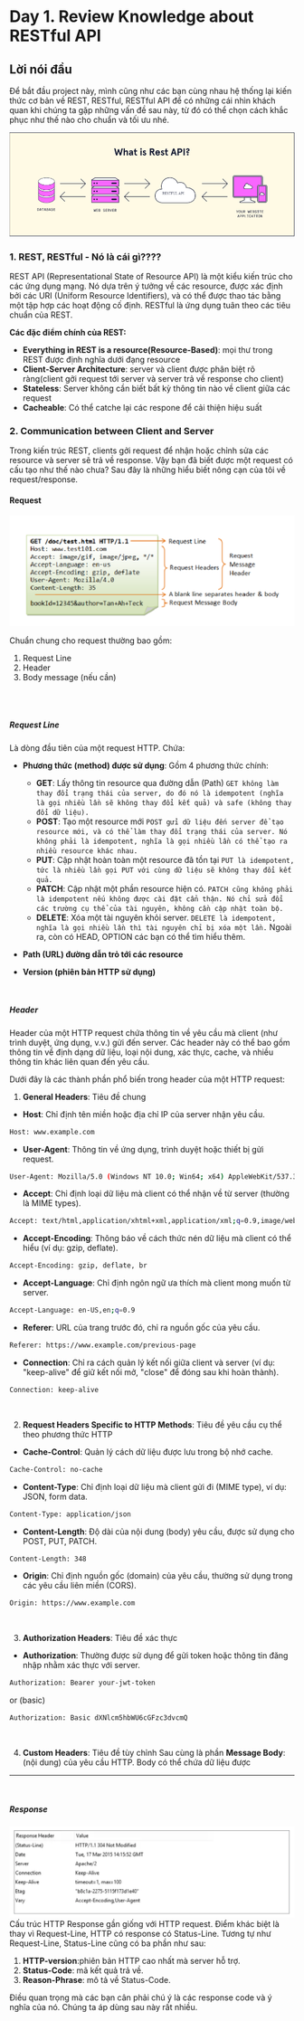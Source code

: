 # Day 1. Review Knowledge about RESTful API

## Lời nói đầu

Để bắt đầu project này, mình cũng như các bạn cùng nhau hệ thống lại kiến thức cơ bản về REST, RESTful, RESTful API để có những cái nhìn khách quan khi chúng ta gặp những vấn đề sau này, từ đó có thể chọn cách khắc phục như thế nào cho chuẩn và tối ưu nhé.

![rest-Image](./assets/images/rest-api.png)

### 1. REST, RESTful - Nó là cái gì????

REST API (Representational State of Resource API) là một kiểu kiến trúc cho các ứng dụng mạng. Nó dựa trên ý tưởng về các resource, được xác định bởi các URI (Uniform Resource Identifiers), và có thể được thao tác bằng một tập hợp các hoạt động cố định.
RESTful là ứng dụng tuân theo các tiêu chuẩn của REST.

**Các đặc điểm chính của REST:**

- **Everything in REST is a resource(Resource-Based)**: mọi thư trong REST được định nghĩa dưới đạng resource
- **Client-Server Architecture**: server và client được phân biệt rõ ràng(client gởi request tới server và server trả về response cho client)
- **Stateless**: Server không cần biết bất kỳ thông tin nào về client giữa các request
- **Cacheable**: Có thể catche lại các respone để cải thiện hiệu suất 

### 2. Communication between Client and Server
Trong kiến trúc REST, clients gởi request để nhận hoặc chỉnh sửa các resource và server sẽ trả về response. 
Vậy bạn đã biết được một request có cấu tạo như thế nào chưa? Sau đây là những hiểu biết nông cạn của tôi về request/response. 

#### Request 

![structRequest](./assets/images/request.png) 

Chuẩn chung cho request thường bao gồm:
1. Request Line
2. Header
3. Body message (nếu cần)

<br> 
<br> 

##### Request Line
Là dòng đầu tiên của một request HTTP. Chứa:
- **Phương thức (method) được sử dụng**: Gồm 4 phương thức chính:
  - **GET**: Lấy thông tin resource qua đường dẫn (Path)
    `GET không làm thay đổi trạng thái của server, do đó nó là idempotent (nghĩa là gọi nhiều lần sẽ không thay đổi kết quả) và safe (không thay đổi dữ liệu).`
  - **POST**: Tạo một resource mới
    `POST gửi dữ liệu đến server để tạo resource mới, và có thể làm thay đổi trạng thái của server. Nó không phải là idempotent, nghĩa là gọi nhiều lần có thể tạo ra nhiều resource khác nhau.`
  - **PUT**: Cập nhật hoàn toàn một resource đã tồn tại
    `PUT là idempotent, tức là nhiều lần gọi PUT với cùng dữ liệu sẽ không thay đổi kết quả.` 
  - **PATCH**: Cập nhật một phần resource hiện có.
    `PATCH cũng không phải là idempotent nếu không được cài đặt cẩn thận. Nó chỉ sửa đổi các trường cụ thể của tài nguyên, không cần cập nhật toàn bộ.`
  - **DELETE**: Xóa một tài nguyên khỏi server. 
    `DELETE là idempotent, nghĩa là gọi nhiều lần thì tài nguyên chỉ bị xóa một lần.`
  Ngoài ra, còn có HEAD, OPTION các bạn có thể tìm hiểu thêm. 

- **Path (URL) đường dẫn trỏ tới các resource**
- **Version (phiên bản HTTP sử dụng)** 
<br> 

##### Header
Header của một HTTP request chứa thông tin về yêu cầu mà client (như trình duyệt, ứng dụng, v.v.) gửi đến server. Các header này có thể bao gồm thông tin về định dạng dữ liệu, loại nội dung, xác thực, cache, và nhiều thông tin khác liên quan đến yêu cầu. 

Dưới đây là các thành phần phổ biến trong header của một HTTP request:
1. **General Headers**: Tiêu đề chung
  - **Host**: Chỉ định tên miền hoặc địa chỉ IP của server nhận yêu cầu. 
```bash
Host: www.example.com
``` 

  - **User-Agent**: Thông tin về ứng dụng, trình duyệt hoặc thiết bị gửi request. 
```bash
User-Agent: Mozilla/5.0 (Windows NT 10.0; Win64; x64) AppleWebKit/537.36 (KHTML, like Gecko) Chrome/85.0.4183.121 Safari/537.36
``` 

  - **Accept**: Chỉ định loại dữ liệu mà client có thể nhận về từ server (thường là MIME types). 
```bash
Accept: text/html,application/xhtml+xml,application/xml;q=0.9,image/webp,image/apng
``` 
  - **Accept-Encoding**: Thông báo về cách thức nén dữ liệu mà client có thể hiểu (ví dụ: gzip, deflate). 
```bash
Accept-Encoding: gzip, deflate, br 
``` 

  - **Accept-Language**: Chỉ định ngôn ngữ ưa thích mà client mong muốn từ server. 
```bash
Accept-Language: en-US,en;q=0.9
``` 

  - **Referer**: URL của trang trước đó, chỉ ra nguồn gốc của yêu cầu. 
```bash
Referer: https://www.example.com/previous-page
``` 

  - **Connection**: Chỉ ra cách quản lý kết nối giữa client và server (ví dụ: "keep-alive" để giữ kết nối mở, "close" để đóng sau khi hoàn thành).
```bash
Connection: keep-alive
``` 
<br>

2. **Request Headers Specific to HTTP Methods**: Tiêu đề yêu cầu cụ thể theo phương thức HTTP
  - **Cache-Control**: Quản lý cách dữ liệu được lưu trong bộ nhớ cache. 
```bash
Cache-Control: no-cache
``` 

  - **Content-Type**: Chỉ định loại dữ liệu mà client gửi đi (MIME type), ví dụ: JSON, form data.
```bash
Content-Type: application/json
``` 

  - **Content-Length**: Độ dài của nội dung (body) yêu cầu, được sử dụng cho POST, PUT, PATCH. 
```bash
Content-Length: 348
``` 

  - **Origin**: Chỉ định nguồn gốc (domain) của yêu cầu, thường sử dụng trong các yêu cầu liên miền (CORS).
```bash
Origin: https://www.example.com
``` 
<br> 

3. **Authorization Headers**: Tiêu đề xác thực
  - **Authorization**: Thường được sử dụng để gửi token hoặc thông tin đăng nhập nhằm xác thực với server. 
```bash
Authorization: Bearer your-jwt-token
``` 
or (basic) 
```bash
Authorization: Basic dXNlcm5hbWU6cGFzc3dvcmQ
``` 
<br> 

4. **Custom Headers**: Tiêu đề tùy chỉnh
Sau cùng là phần
**Message Body**: (nội dung) của yêu cầu HTTP. Body có thể chứa dữ liệu được 
****
<br> 

##### Response 
![respone-example](./assets/images/respone.png)
Cấu trúc HTTP Response gần giống với HTTP request. Điểm khác biệt là thay vì Request-Line, HTTP có response có Status-Line. 
Tương tự như Request-Line, Status-Line cũng có ba phần như sau:
1. **HTTP-version**:phiên bản HTTP cao nhất mà server hỗ trợ.
2. **Status-Code**: mã kết quả trả về.
3. **Reason-Phrase**: mô tả về Status-Code.

Điều quan trọng mà các bạn cân phải chú ý là các response code và ý nghĩa của nó. Chúng ta áp dùng sau này rất nhiều.
